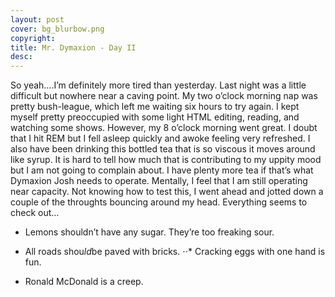 ```yaml
---
layout: post
cover: bg_blurbow.png
copyright:
title: Mr. Dymaxion - Day II
desc: 
---
```


So yeah….I’m definitely more tired than yesterday. Last night was a little difficult but nowhere near a caving point. My two o’clock morning nap was pretty bush-league, which left me waiting six hours to try again. I kept myself pretty preoccupied with some light HTML editing, reading, and watching some shows. However, my 8 o’clock morning went great. I doubt that I hit REM but I fell asleep quickly and awoke feeling very refreshed. I also have been drinking this bottled tea that is so viscous it moves around like syrup. It is hard to tell how much that is contributing to my uppity mood but I am not going to complain about. I have plenty more tea if that’s what Dymaxion Josh needs to operate. Mentally, I feel that I am still operating near capacity. Not knowing how to test this, I went ahead and jotted down a couple of the throughts bouncing around my head. Everything seems to check out…

 * Lemons shouldn’t have any sugar. They’re too freaking sour.

 - All roads shou*ld*be paved with bricks.
⋅⋅* Cracking eggs with one hand is fun.
* Ronald McDonald is a creep.
